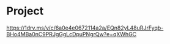# Project
https://1drv.ms/v/c/6a0e4e0672114a2a/EQn82yL48uRJrFyqb-BHo4MBa0nC9PRJgGgLcDpuPNgrQw?e=qXWhGC
